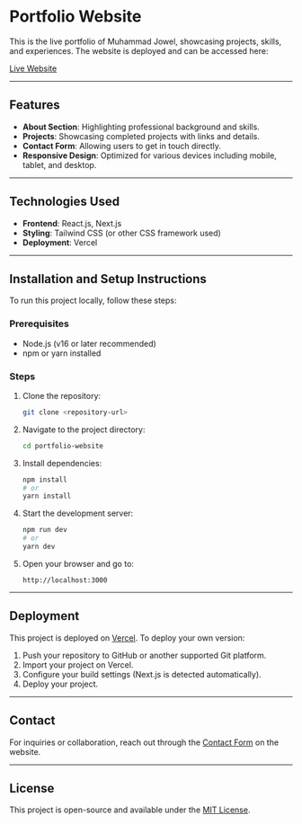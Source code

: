 # Portfolio Website

This is the live portfolio of Muhammad Jowel, showcasing projects, skills, and experiences. The website is deployed and can be accessed here:

[Live Website](https://muhammad-jowel.vercel.app/)

---

## Features
- **About Section**: Highlighting professional background and skills.
- **Projects**: Showcasing completed projects with links and details.
- **Contact Form**: Allowing users to get in touch directly.
- **Responsive Design**: Optimized for various devices including mobile, tablet, and desktop.

---

## Technologies Used
- **Frontend**: React.js, Next.js
- **Styling**: Tailwind CSS (or other CSS framework used)
- **Deployment**: Vercel

---

## Installation and Setup Instructions

To run this project locally, follow these steps:

### Prerequisites
- Node.js (v16 or later recommended)
- npm or yarn installed

### Steps
1. Clone the repository:
   ```bash
   git clone <repository-url>
   ```

2. Navigate to the project directory:
   ```bash
   cd portfolio-website
   ```

3. Install dependencies:
   ```bash
   npm install
   # or
   yarn install
   ```

4. Start the development server:
   ```bash
   npm run dev
   # or
   yarn dev
   ```

5. Open your browser and go to:
   ```
   http://localhost:3000
   ```

---

## Deployment

This project is deployed on [Vercel](https://vercel.com). To deploy your own version:

1. Push your repository to GitHub or another supported Git platform.
2. Import your project on Vercel.
3. Configure your build settings (Next.js is detected automatically).
4. Deploy your project.

---

## Contact

For inquiries or collaboration, reach out through the [Contact Form](https://muhammad-jowel.vercel.app/contact) on the website.

---

## License

This project is open-source and available under the [MIT License](LICENSE).
